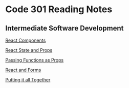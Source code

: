 # Code 301 Reading Notes

## Intermediate Software Development

[React Components](https://marcdwagner.github.io/reading-notes-codefellows/Code301Reactcomp)

[React State and Props](https://marcdwagner.github.io/reading-notes-codefellows/Code301states&props)

[Passing Functions as Props](https://marcdwagner.github.io/reading-notes-codefellows/Code301FunctAsProps)

[React and Forms](https://marcdwagner.github.io/reading-notes-codefellows/ReactandForms)

[Putting it all Together]()
